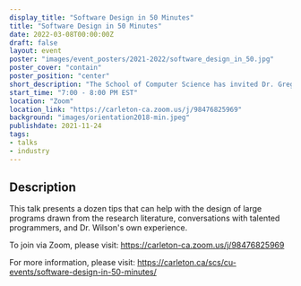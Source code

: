 ```yaml
---
display_title: "Software Design in 50 Minutes"
title: "Software Design in 50 Minutes"
date: 2022-03-08T00:00:00Z
draft: false
layout: event
poster: "images/event_posters/2021-2022/software_design_in_50.jpg"
poster_cover: "contain"
poster_position: "center"
short_description: "The School of Computer Science has invited Dr. Greg Wilson, a member of the Python Software Foundation, author, and employee at Deep Genomics, to give a lecture on large scale software design!"
start_time: "7:00 - 8:00 PM EST"
location: "Zoom"
location_link: "https://carleton-ca.zoom.us/j/98476825969"
background: "images/orientation2018-min.jpeg"
publishdate: 2021-11-24
tags:
- talks
- industry
---
```


## Description

This talk presents a dozen tips that can help with the design of large programs drawn from the research literature, conversations with talented programmers, and Dr. Wilson's own experience.

To join via Zoom, please visit: https://carleton-ca.zoom.us/j/98476825969

For more information, please visit: https://carleton.ca/scs/cu-events/software-design-in-50-minutes/